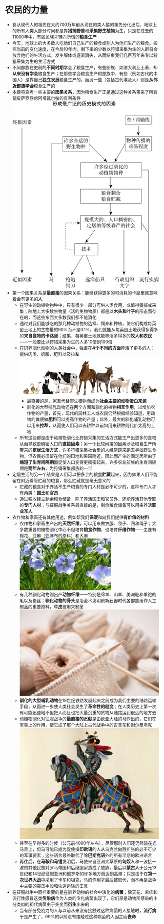# 农民的力量
* 自从现代人的祖先在大约700万年前从现在的类人猿的祖先分化出后，地球上的所有人类大部分时间都是靠**猎捕野兽**和**采集野生植物**为生，只是在过去的11000年中，有些民族才转向所谓的**粮食生产**
* 今天，地球上的大多数人吃他们自己生产的粮食或别人为他们生产的粮食。按照当前的变化速度，在今后10年内，剩下来的少数以狩猎采集为生的人群将会放弃他们的生活方式，发生解体或逐渐消失，从而结束我们几百万年来专以狩猎采集为生的生活方式
* 不同部族在史前的**不同时期**学会了粮食生产，有些部族，如澳大利亚土著，却**从来没有学会**粮食生产；在那些学会粮食生产的部族中，有些（例如古代的中国人）是靠自己**独立发展**粮食生产的，而另一些（包括古代埃及人）则是**从邻近部族学会**粮食生产的
* 本章将查考一些主要的**因果关系**，因为粮食生产正是通过这种关系带来了所有使皮萨罗俘虏阿塔瓦尔帕的有利条件
![](images/2023-01-24-22-43-42.png)
* 第一个因果关系是**最直接**的因果关系：能够获得更多的可消耗的卡路里就意味着会有更多的**人**
  * 在野生的动植物物种中，只有很少一部分可供人类食用，或值得猎捕或采集；陆地上大多数生物量（活的生物物质）都是以**木头和叶子**的形态而存在的，而这些东西大多数我们都不能消化
  * 通过对我们能够吃的那几种动植物的选择、饲养和种植，使它们构成每英亩土地上的生物量的90%而不是0.1%，我们就能从每英亩土地获得多得多的**来自食物的卡路里**；结果，每英亩土地就能养活多得多的**牧人和农民**——一般要比以狩猎采集为生的人多10倍到100倍
  * 在饲养驯化动物的人类社会中，牲畜在**4个不同的方面**养活了更多的人：提供肉类、奶脂、肥料以及拉犁
![](images/2023-01-24-23-30-19.png)
    * 最直接的是，家畜代替野生猎物而成为**社会主要的动物蛋白来源**
    * 驯化的大型哺乳动物还在两个方面和驯化的植物**相互作用**，以增加农作物的产量，首先，现代的园林工人或农民仍然根据经验知道，用动物的粪便做**肥料**可以提高作物的产量；此外，最大的驯化哺乳动物可以用来**拉犁**，从而使人们可以去耕种以前如用来耕种则代价太高的土地
  * 所有这些都是由于动植物驯化比狩猎采集的生活方式能生产出更多的食物从而导致更稠密人口的**直接因素**；另一个比较间接的因素涉及粮食生产所带来的**定居生活方式**，许多狩猎采集社会里的人经常跑来跑去寻找野生食物，但农民必须留在他们的田地和果园附近，因此而产生的固定居所由于**缩短了生育间隔期**而促使人口变得更稠密起来，许多农业部族的生育间隔期是**两年左右**，为狩猎采集部族的一半
* 定居生活的另一个结果是人们可以把多余的粮食**贮藏**起来，因为如果人们不能留在附近看管贮藏的粮食，那么贮藏就是毫无意义的
  * 贮藏的粮食对于养活不生产粮食的专门人材是必不可少的，这种专门人才有两类：**国王**和**官员**
  * 通过税收建立剩余粮食储备，除了养活国王和官员外，还能养活其他专职的**专门人材**；与征服战争关系最直接的是，剩余粮食储备可以用来养活**职业军人**
* 农作物和家畜还有其他用途，例如帮我们**保暖**和向我们提供**有价值的材料**
  * 农作物和家畜生产出的**天然纤维**，可以用来做衣服、毯子、网和绳子；大多数重要的植物驯化中心不但培育**粮食作物**，也培育**纤维作物**——主要有棉花、亚麻（亚麻布的原料）和大麻
![](images/2023-01-24-23-31-24.png)
  * 有几种驯化动物则出产**动物纤维**——特别是绵羊、山羊、美洲驼和羊驼的毛以及蚕丝；**驯化动物的骨头**是冶金术发明前新石器时代各部族用作人工制品的重要原料，**牛皮**被用来制革
![](images/2023-01-24-23-31-44.png)
  * **驯化的大型哺乳动物**在19世纪铁路发展起来之前成为我们主要的陆路运输手段，从而进一步使人类社会发生了**革命性的剧变**；在人类历史上第一次有可能迅速地不但把人而且也把大量沉重的货物从陆路运到很远的地方去
  * 动植物驯化对征服战争的**最直接的贡献**是由欧亚大陆的**马**作出的，它们在军事上的作用，使它成了那个大陆上古代战争中的吉普车和谢尔曼坦克
![](images/2023-01-24-23-33-55.png)
  * 甚至在早得多的时候（公元前4000年左右），尽管那时人们还仍然骑在光马背上，但马可能已成为促使操**印欧语**的人从乌克兰向西扩张的必不可少的军事要素；这些语言最终取代了除**巴斯克语**外的所有早期的欧洲语言
  * 再往后，在**马鞍和马镫**发明后，马使来自亚洲大草原的**匈奴人**和一波接一波的其他民族对罗马帝国和后继国家造成了威胁，最后以**蒙古人**于公元13世纪和14世纪征服亚洲和俄罗斯的许多地方而达到高潮；只是由于在**第一次世界大战**中采用了卡车和坦克，马的作用才最后被取代，而不再是战争中主要的突击手段和快速运输的工具
* 在征服战争中同样重要的是在驯养动物的社会中演化的**病菌**；像天花、麻疹和流行性感冒这类**传染病**作为人类的专化病菌出现了，它们原是动物所感染的十分类似的祖代病菌由于突变而**衍生**出来的
  * 当有部分免疫力的人与以前从来没有接触过这种病菌的人接触时，**流行病**于是产生了，99%的以前没有接触过这种病菌的人因之而**丧命**
  